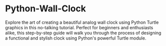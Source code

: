 # Python-Wall-Clock
Explore the art of creating a beautiful analog wall clock using Python Turtle graphics in this no-talking tutorial. Perfect for beginners and enthusiasts alike, this step-by-step guide will walk you through the process of designing a functional and stylish clock using Python's powerful Turtle module.
